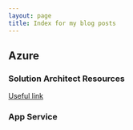 ```yaml
---
layout: page
title: Index for my blog posts
---
```


## Azure

### Solution Architect Resources

[Useful link](__posts/2020-11-02-useful-links-azure-solution-architect.md)

### App Service
